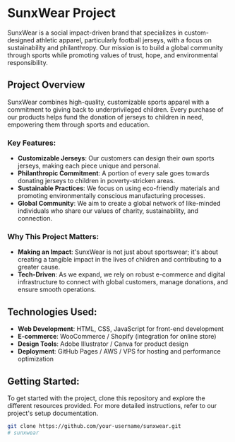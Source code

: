 # SunxWear Project

SunxWear is a social impact-driven brand that specializes in custom-designed athletic apparel, particularly football jerseys, with a focus on sustainability and philanthropy. Our mission is to build a global community through sports while promoting values of trust, hope, and environmental responsibility.

## Project Overview

SunxWear combines high-quality, customizable sports apparel with a commitment to giving back to underprivileged children. Every purchase of our products helps fund the donation of jerseys to children in need, empowering them through sports and education.

### Key Features:
- **Customizable Jerseys**: Our customers can design their own sports jerseys, making each piece unique and personal.
- **Philanthropic Commitment**: A portion of every sale goes towards donating jerseys to children in poverty-stricken areas.
- **Sustainable Practices**: We focus on using eco-friendly materials and promoting environmentally conscious manufacturing processes.
- **Global Community**: We aim to create a global network of like-minded individuals who share our values of charity, sustainability, and connection.

### Why This Project Matters:
- **Making an Impact**: SunxWear is not just about sportswear; it's about creating a tangible impact in the lives of children and contributing to a greater cause.
- **Tech-Driven**: As we expand, we rely on robust e-commerce and digital infrastructure to connect with global customers, manage donations, and ensure smooth operations.
  
## Technologies Used:
- **Web Development**: HTML, CSS, JavaScript for front-end development
- **E-commerce**: WooCommerce / Shopify (integration for online store)
- **Design Tools**: Adobe Illustrator / Canva for product design
- **Deployment**: GitHub Pages / AWS / VPS for hosting and performance optimization

## Getting Started:
To get started with the project, clone this repository and explore the different resources provided. For more detailed instructions, refer to our project's setup documentation.

```bash
git clone https://github.com/your-username/sunxwear.git
# sunxwear
